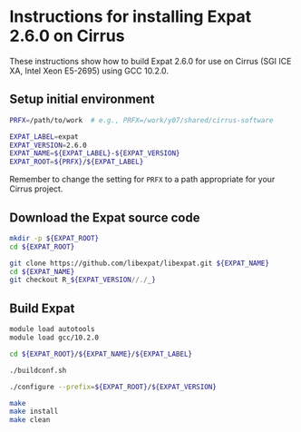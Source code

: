 Instructions for installing Expat 2.6.0 on Cirrus
=================================================

These instructions show how to build Expat 2.6.0 for use on Cirrus (SGI ICE XA, Intel Xeon E5-2695)
using GCC 10.2.0.


Setup initial environment
-------------------------

```bash
PRFX=/path/to/work  # e.g., PRFX=/work/y07/shared/cirrus-software

EXPAT_LABEL=expat
EXPAT_VERSION=2.6.0
EXPAT_NAME=${EXPAT_LABEL}-${EXPAT_VERSION}
EXPAT_ROOT=${PRFX}/${EXPAT_LABEL}
```

Remember to change the setting for `PRFX` to a path appropriate for your Cirrus project.


Download the Expat source code
------------------------------

```bash
mkdir -p ${EXPAT_ROOT}
cd ${EXPAT_ROOT}

git clone https://github.com/libexpat/libexpat.git ${EXPAT_NAME}
cd ${EXPAT_NAME}
git checkout R_${EXPAT_VERSION//./_}
```


Build Expat
-----------

```bash
module load autotools
module load gcc/10.2.0

cd ${EXPAT_ROOT}/${EXPAT_NAME}/${EXPAT_LABEL}

./buildconf.sh

./configure --prefix=${EXPAT_ROOT}/${EXPAT_VERSION}

make
make install
make clean
```
